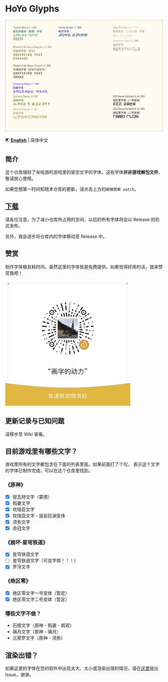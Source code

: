 # HoYo Glyphs

![字体样本的图片](specimen.png)

🌏 **[English](README_en.md)** | 简体中文

## 简介

这个仓库储存了米哈游的游戏里的架空文字的字体。这些字体**并非游戏解包文件**，敬请放心使用。

如果您想第一时间知晓本仓库的更新，请点击上方的`眼睛图案 watch`。

## [下载](download.md)

请各位注意，为了减小仓库所占用的空间，以后的所有字体将会以 Release 的形式发布。

另外，我会逐步将仓库内的字体移动至 Release 中。

## 赞赏

制作字体极其耗时间，虽然这里的字体皆是免费提供，如果觉得好用的话，就来赞赏我吧！

<img src="donation-wechat.jpg" alt="陈湛明的赞赏码" style="width: 25rem">

## 更新记录与已知问题

请移步至 Wiki 查看。

## 目前游戏里有哪些文字？

游戏里所有的文字都包含在下面的列表里面。如果前面打了个勾，
表示这个文字的字体已制作完成，可以在这个仓库里找到。

### 《原神》

- [X] 提瓦特文字（蒙德）
- [X] 稻妻文字
- [X] 坎瑞亚文字
- [X] 坎瑞亚文字 - 层岩巨渊变体
- [X] 须弥文字
- [X] 赤冠文字

### 《崩坏·星穹铁道》

- [X] 星穹铁道文字
- [ ] 星穹铁道文字（可变字体！！！）
- [X] 罗浮文字

### 《绝区零》

- [X] 绝区零文字一号变体（暂定）
- [X] 绝区零文字二号变体（暂定）

### 哪些文字不做？

- 石根文字（原神 - 稻妻 - 鹤观）
- 璃月文字（原神 - 璃月）
- 兰那罗文字（原神 - 须弥）

## 渲染出错？

如果这里的字体在您的软件中出现太大、太小或渲染出错的情况，请在[这里](https://github.com/SpeedyOrc-C/Hoyo-Glyphs/issues)提出 Issue，谢谢。
